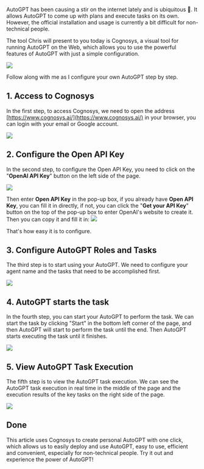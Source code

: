 AutoGPT has been causing a stir on the internet lately and is ubiquitous 🌟. It allows AutoGPT to come up with plans and execute tasks on its own. However, the official installation and usage is currently a bit difficult for non-technical people.

The tool Chris will present to you today is Cognosys, a visual tool for running AutoGPT on the Web, which allows you to use the powerful features of AutoGPT with just a simple configuration.

![](https://files.mdnice.com/user/5763/eba1c98f-c515-4dbd-8371-b6fb884642a1.png)

Follow along with me as I configure your own AutoGPT step by step.

## 1. Access to Cognosys

In the first step, to access Cognosys, we need to open the address [https://www.cognosys.ai/](https://www.cognosys.ai/) in your browser, you can login with your email or Google account.

![](https://files.mdnice.com/user/5763/9a645a01-d1b5-412f-86af-472be5643757.png)

## 2. Configure the Open API Key

In the second step, to configure the Open API Key, you need to click on the "**OpenAl API Key**" button on the left side of the page.

![](https://files.mdnice.com/user/5763/3ef5b09b-04e3-42e7-b269-b51cab9855bc.png)

Then enter **Open API Key** in the pop-up box, if you already have **Open API Key**, you can fill it in directly, if not, you can click the "**Get your API Key**" button on the top of the pop-up box to enter OpenAI's website to create it. Then you can copy it and fill it in:
![](https://files.mdnice.com/user/5763/5a22dc7b-436c-45e7-97b2-c78a3c1c252c.png)

That's how easy it is to configure.

## 3. Configure AutoGPT Roles and Tasks

The third step is to start using your AutoGPT. We need to configure your agent name and the tasks that need to be accomplished first.

![](https://files.mdnice.com/user/5763/d9ee89ca-076e-4a36-8073-6887f5105353.png)

## 4. AutoGPT starts the task

In the fourth step, you can start your AutoGPT to perform the task. We can start the task by clicking "Start" in the bottom left corner of the page, and then AutoGPT will start to perform the task until the end.
Then AutoGPT starts executing the task until it finishes.

![](https://files.mdnice.com/user/5763/6dc85c82-e449-4f70-9d9a-febff5f461cb.png)

## 5. View AutoGPT Task Execution

The fifth step is to view the AutoGPT task execution. We can see the AutoGPT task execution in real time in the middle of the page and the execution results of the key tasks on the right side of the page.

![](https://files.mdnice.com/user/5763/b44bb4b0-4f44-4e65-893d-0d97c7ae64f9.png)

## Done

This article uses Cognosys to create personal AutoGPT with one click, which allows us to easily deploy and use AutoGPT, easy to use, efficient and convenient, especially for non-technical people. Try it out and experience the power of AutoGPT!
